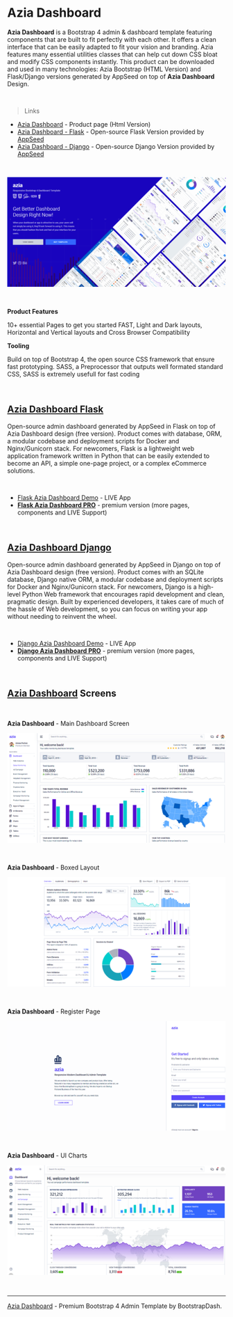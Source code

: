 # Azia Dashboard

**Azia Dashboard** is a Bootstrap 4 admin & dashboard template featuring components that are built to fit perfectly with each other. It offers a clean interface that can be easily adapted to fit your vision and branding. Azia features many essential utilities classes that can help cut down CSS bloat and modify CSS components instantly. This product can be downloaded and used in many technologies: Azia Bootstrap (HTML Version) and Flask/Django versions generated by AppSeed on top of **Azia Dashboard** Design. 

<br />

> Links

- [Azia Dashboard](https://www.bootstrapdash.com/product/azia-free/?ref=23) - Product page (Html Version)
- [Azia Dashboard - Flask](https://github.com/app-generator/flask-dashboard-azia) - Open-source Flask Version provided by [AppSeed](https://appseed.us)
- [Azia Dashboard - Django](https://github.com/app-generator/flask-dashboard-azia) - Open-source Django Version provided by [AppSeed](https://appseed.us)

<br />

![Azia Dashboard - Premium Bootstrap 4 Admin Template, animated presentation.](https://raw.githubusercontent.com/admin-dashboards/azia-dashboard-pro/main/media/azia-dashboard-pro-intro.gif)

<br />

**Product Features**

10+ essential Pages to get you started FAST, Light and Dark layouts, Horizontal and Vertical layouts and Cross Browser Compatibility

**Tooling**

Build on top of Bootstrap 4, the open source CSS framework that ensure fast prototyping. SASS, a Preprocessor that outputs well formated standard CSS, SASS is extremely usefull for fast coding

<br />

## [Azia Dashboard Flask](https://appseed.us/admin-dashboards/flask-dashboard-azia-pro)

Open-source admin dashboard generated by AppSeed in Flask on top of Azia Dashboard design (free version). Product comes with database, ORM, a modular codebase and deployment scripts for Docker and Nginx/Gunicorn stack. For newcomers, Flask is a lightweight web application framework written in Python that can be easily extended to become an API, a simple one-page project, or a complex eCommerce solutions.   

<br />

- [Flask Azia Dashboard Demo](https://flask-dashboard-azia.appseed-srv1.com/) - LIVE App
- **[Flask Azia Dashboard PRO](https://appseed.us/admin-dashboards/flask-dashboard-azia-pro)** - premium version (more pages, components and LIVE Support)

<br />


## [Azia Dashboard Django](https://appseed.us/admin-dashboards/django-dashboard-azia-pro)

Open-source admin dashboard generated by AppSeed in Django on top of Azia Dashboard design (free version). Product comes with an SQLite database, Django native ORM, a modular codebase and deployment scripts for Docker and Nginx/Gunicorn stack. For newcomers, Django is a high-level Python Web framework that encourages rapid development and clean, pragmatic design. Built by experienced developers, it takes care of much of the hassle of Web development, so you can focus on writing your app without needing to reinvent the wheel.   

<br />

- [Django Azia Dashboard Demo](https://django-dashboard-azia.appseed-srv1.com/) - LIVE App
- **[Django Azia Dashboard PRO](https://appseed.us/admin-dashboards/django-dashboard-azia-pro)** - premium version (more pages, components and LIVE Support)

<br />

## [Azia Dashboard](https://appseed.us/admin-dashboards/django-dashboard-azia-pro) Screens

<br />

**Azia Dashboard** - Main Dashboard Screen

![Azia Dashboard - Main Dashboard Screen.](https://raw.githubusercontent.com/admin-dashboards/azia-dashboard-pro/main/media/azia-dashboard-pro-screen.png)

<br />

**Azia Dashboard** - Boxed Layout

![Azia Dashboard - Boxed Layout.](https://raw.githubusercontent.com/admin-dashboards/azia-dashboard-pro/main/media/azia-dashboard-pro-screen-boxed.png)

<br />

**Azia Dashboard** - Register Page

![Azia Dashboard - Register Page.](https://raw.githubusercontent.com/admin-dashboards/azia-dashboard-pro/main/media/azia-dashboard-pro-screen-register.png)

<br />

**Azia Dashboard** - UI Charts

![Azia Dashboard - UI Charts Page.](https://raw.githubusercontent.com/admin-dashboards/azia-dashboard-pro/main/media/azia-dashboard-pro-screen-charts.png)

<br />

---
[Azia Dashboard](https://appseed.us/admin-dashboards/django-dashboard-azia-pro) - Premium Bootstrap 4 Admin Template by BootstrapDash.
